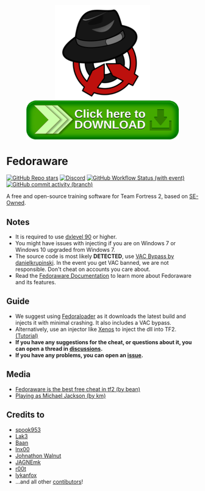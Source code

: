 <p align="center">
  <img src=".github/assets/Logo_Animated.svg" alt="Fedoraware Logo" width="250" align="center">
  <br/>
  <a href="https://nightly.link/Fedoraware/Fedoraware/workflows/msbuild/main/Fedoraware.zip">
    <img src=".github/assets/download.png" alt="Download Button" width="400" height="auto" align="center">
  </a>
</p>

# Fedoraware

[![GitHub Repo stars](https://img.shields.io/github/stars/Fedoraware/Fedoraware)](/../../stargazers)
[![Discord](https://img.shields.io/discord/1115064843209289849?logo=Discord&label=discord)](https://discord.gg/p7ahhu7P6M)
[![GitHub Workflow Status (with event)](https://img.shields.io/github/actions/workflow/status/Fedoraware/Fedoraware/msbuild.yml?branch=main)](/../../actions)
[![GitHub commit activity (branch)](https://img.shields.io/github/commit-activity/m/Fedoraware/Fedoraware)](/../../commits/)

A free and open-source training software for Team Fortress 2, based on [SE-Owned](https://www.unknowncheats.me/forum/team-fortress-2-a/436430-seowned-featured-cheat.html).

## Notes

- It is required to use [dxlevel 90](https://docs.mastercomfig.com/latest/customization/launch_options/?h=#dxlevel-launch-options) or higher.
- You might have issues with injecting if you are on Windows 7 or Windows 10 upgraded from Windows 7.
- The source code is most likely **DETECTED**, use [VAC Bypass by danielkrupinski](https://github.com/Fedoraware/VAC-Bypass-Loader/releases/tag/Release). In the event you get VAC banned, we are not responsible. Don't cheat on accounts you care about.
- Read the [Fedoraware Documentation](https://fedoraware.github.io/Docs/) to learn more about Fedoraware and its features.

## Guide

- We suggest using [Fedoraloader](https://github.com/Fedoraware/Fedoraloader/releases) as it downloads the latest build and injects it with minimal crashing. It also includes a VAC bypass.
- Alternatively, use an injector like [Xenos](https://github.com/DarthTon/Xenos/releases) to inject the dll into TF2. [(Tutorial)](https://www.youtube.com/watch?v=PT3kVA053IY)
- **If you have any suggestions for the cheat, or questions about it, you can open a thread in [discussions](https://github.com/Fedoraware/Fedoraware/discussions).**
- **If you have any problems, you can open an [issue](https://github.com/Fedoraware/Fedoraware/issues).**

## Media

- [Fedoraware is the best free cheat in tf2 (by bean)](https://www.youtube.com/watch?v=FyeaMghYZL0)
- [Playing as Michael Jackson (by km)](https://www.youtube.com/watch?v=cVD3BBEMNPo)

## Credits to

- [spook953](https://github.com/spook953)
- [Lak3](https://github.com/Lak3)
- [Baan](https://github.com/xxmyn)
- [lnx00](https://github.com/lnx00)
- [Johnathon Walnut](https://github.com/johnathon-walnut)
- [JAGNEmk](https://github.com/JAGNEmk)
- [r00t](https://github.com/l-r00t-l)
- [lykanfox](https://github.com/lykanfox)
- ...and all other [contibutors](/../../graphs/contributors)!
